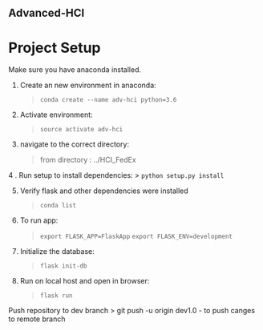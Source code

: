 ## Advanced-HCI


# Project Setup
Make sure you have anaconda installed.

1. Create an new environment in anaconda:
    > `conda create --name adv-hci python=3.6`


2. Activate environment:
    > `source activate adv-hci`

3. navigate to the correct directory:
    > from directory : ../HCI_FedEx


4 . Run setup to install dependencies: 
    > `python setup.py install`


5. Verify flask and other dependencies were installed
    > `conda list`


6. To run app: 
    > `export FLASK_APP=FlaskApp`
    >  `export FLASK_ENV=development`


7. Initialize the database:
    > `flask init-db`


8. Run on local host and open in browser:
    > `flask run`
    

Push repository to dev branch 
    > git push -u origin dev1.0   - to push canges to remote branch 